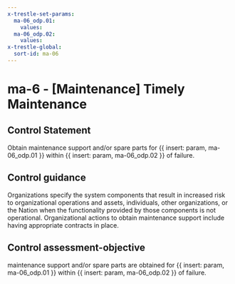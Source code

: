 ```yaml
---
x-trestle-set-params:
  ma-06_odp.01:
    values:
  ma-06_odp.02:
    values:
x-trestle-global:
  sort-id: ma-06
---
```


# ma-6 - \[Maintenance\] Timely Maintenance

## Control Statement

Obtain maintenance support and/or spare parts for {{ insert: param, ma-06_odp.01 }} within {{ insert: param, ma-06_odp.02 }} of failure.

## Control guidance

Organizations specify the system components that result in increased risk to organizational operations and assets, individuals, other organizations, or the Nation when the functionality provided by those components is not operational. Organizational actions to obtain maintenance support include having appropriate contracts in place.

## Control assessment-objective

maintenance support and/or spare parts are obtained for {{ insert: param, ma-06_odp.01 }} within {{ insert: param, ma-06_odp.02 }} of failure.
